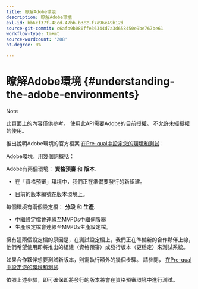 ```yaml
---
title: 瞭解Adobe環境
description: 瞭解Adobe環境
exl-id: bb6cf37f-48cd-47bb-b3c2-f7a96e49b12d
source-git-commit: c6afb9b080ffe36344d7a3d658450e9be767be61
workflow-type: tm+mt
source-wordcount: '208'
ht-degree: 0%

---
```


# 瞭解Adobe環境 {#understanding-the-adobe-environments}

>[!NOTE]
>
>此頁面上的內容僅供參考。 使用此API需要Adobe的目前授權。 不允許未經授權的使用。

推出說明Adobe環境的官方檔案 [在Pre-qual中設定您的環境和測試](/help/authentication/setting-up-your-environment-and-testing-in-prequal.md)：

Adobe環境，用幾個詞概括：

Adobe有兩個環境： **資格預審** 和 **版本**.

* 在「資格預審」環境中，我們正在準備要發行的新組建。

* 目前的版本編號在版本環境上。

每個環境有兩個設定檔： **分段** 和 **生產**.

* 中繼設定檔會連線至MVPDs中繼伺服器
* 生產設定檔會連線至MVPDs生產設定檔。

擁有這兩個設定檔的原因是，在測試設定檔上，我們正在準備新的合作夥伴上線，他們希望使用即將推出的組建（資格預審）或發行版本（更穩定）來測試系統。

如果合作夥伴想要測試新版本，則需執行額外的幾個步驟。 請參閱， [在Pre-qual中設定您的環境和測試](/help/authentication/setting-up-your-environment-and-testing-in-prequal.md).

依照上述步驟，即可確保即將發行的版本將會在資格預審環境中進行測試。

